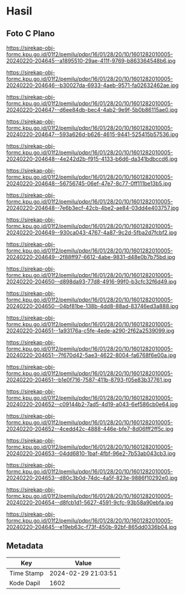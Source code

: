 # Hasil

## Foto C Plano

https://sirekap-obj-formc.kpu.go.id/01f2/pemilu/pdpr/16/01/28/20/10/1601282010005-20240220-204645--a1895510-29ae-411f-9769-b863364548b6.jpg

https://sirekap-obj-formc.kpu.go.id/01f2/pemilu/pdpr/16/01/28/20/10/1601282010005-20240220-204646--b30027da-6933-4aeb-9571-fa02632462ae.jpg

https://sirekap-obj-formc.kpu.go.id/01f2/pemilu/pdpr/16/01/28/20/10/1601282010005-20240220-204647--d6ee84db-bec4-4ab2-9e9f-5b0b86115ae0.jpg

https://sirekap-obj-formc.kpu.go.id/01f2/pemilu/pdpr/16/01/28/20/10/1601282010005-20240220-204647--593a626d-b626-4615-9441-525415b57536.jpg

https://sirekap-obj-formc.kpu.go.id/01f2/pemilu/pdpr/16/01/28/20/10/1601282010005-20240220-204648--4e242d2b-f915-4133-b6d6-da341bdbccd6.jpg

https://sirekap-obj-formc.kpu.go.id/01f2/pemilu/pdpr/16/01/28/20/10/1601282010005-20240220-204648--56756745-06ef-47e7-8c77-0ff111be13b5.jpg

https://sirekap-obj-formc.kpu.go.id/01f2/pemilu/pdpr/16/01/28/20/10/1601282010005-20240220-204648--7e6b3ecf-42cb-4be2-ae84-03dd4e403757.jpg

https://sirekap-obj-formc.kpu.go.id/01f2/pemilu/pdpr/16/01/28/20/10/1601282010005-20240220-204649--930ca043-4767-4a87-9c2d-5fba2d7fcbf2.jpg

https://sirekap-obj-formc.kpu.go.id/01f2/pemilu/pdpr/16/01/28/20/10/1601282010005-20240220-204649--2f88ff97-6612-4abe-9831-d48e0b7b75bd.jpg

https://sirekap-obj-formc.kpu.go.id/01f2/pemilu/pdpr/16/01/28/20/10/1601282010005-20240220-204650--d898da93-77d8-4916-99f0-b3cfc32f6d49.jpg

https://sirekap-obj-formc.kpu.go.id/01f2/pemilu/pdpr/16/01/28/20/10/1601282010005-20240220-204650--04bf81be-138b-4dd8-88ad-83746ed3a888.jpg

https://sirekap-obj-formc.kpu.go.id/01f2/pemilu/pdpr/16/01/28/20/10/1601282010005-20240220-204651--1a93176a-c5fe-4ede-a290-2f62a2539099.jpg

https://sirekap-obj-formc.kpu.go.id/01f2/pemilu/pdpr/16/01/28/20/10/1601282010005-20240220-204651--7f670d42-5ae3-4622-8004-fa6768f6e00a.jpg

https://sirekap-obj-formc.kpu.go.id/01f2/pemilu/pdpr/16/01/28/20/10/1601282010005-20240220-204651--b1e0f716-7587-411b-8793-f05e83b37761.jpg

https://sirekap-obj-formc.kpu.go.id/01f2/pemilu/pdpr/16/01/28/20/10/1601282010005-20240220-204652--c09144b2-7ad5-4d19-a043-6ef586cb0e64.jpg

https://sirekap-obj-formc.kpu.go.id/01f2/pemilu/pdpr/16/01/28/20/10/1601282010005-20240220-204652--4cedd42c-4888-446e-bfe7-8d06fff2ff5c.jpg

https://sirekap-obj-formc.kpu.go.id/01f2/pemilu/pdpr/16/01/28/20/10/1601282010005-20240220-204653--04dd6810-1baf-4fbf-96e2-7b53ab043cb3.jpg

https://sirekap-obj-formc.kpu.go.id/01f2/pemilu/pdpr/16/01/28/20/10/1601282010005-20240220-204653--d80c3b0d-74dc-4a5f-823e-9886f10292e0.jpg

https://sirekap-obj-formc.kpu.go.id/01f2/pemilu/pdpr/16/01/28/20/10/1601282010005-20240220-204654--d8fcb1d1-5627-4591-9cfc-93b58a90ebfa.jpg

https://sirekap-obj-formc.kpu.go.id/01f2/pemilu/pdpr/16/01/28/20/10/1601282010005-20240220-204645--e19eb63c-f73f-450b-92bf-865dd0336b04.jpg


## Metadata

| Key        | Value               |
| ---------- | ------------------- |
| Time Stamp | 2024-02-29 21:03:51 |
| Kode Dapil | 1602                |



